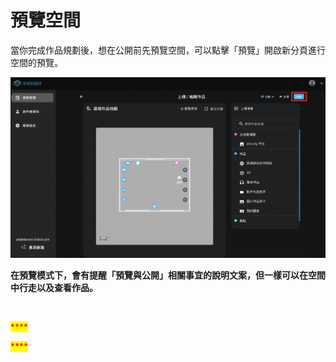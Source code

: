 # 預覽空間

當你完成作品規劃後，想在公開前先預覽空間，可以點擊「預覽」開啟新分頁進行空間的預覽。&#x20;

![](<../.gitbook/assets/截圖 2022-04-08 下午1.52.45.png>)

**在預覽模式下，會有提醒「預覽與公開」相關事宜的說明文案，但一樣可以在空間中行走以及查看作品。**

<figure><img src="../.gitbook/assets/Frame 47.png" alt=""><figcaption></figcaption></figure>

<mark style="color:red;">****</mark>

<mark style="color:red;">****</mark>
